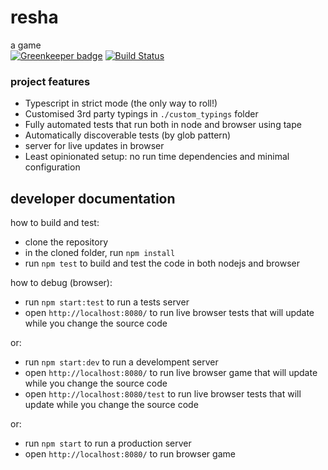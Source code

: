 # resha
a game  
[![Greenkeeper badge](https://badges.greenkeeper.io/amir-arad/resha.svg)](https://greenkeeper.io/)
[![Build Status](https://travis-ci.org/amir-arad/resha.svg?branch=master)](https://travis-ci.org/amir-arad/resha)


### project features
 - Typescript in strict mode (the only way to roll!)
 - Customised 3rd party typings in `./custom_typings` folder
 - Fully automated tests that run both in node and browser using tape
 - Automatically discoverable tests (by glob pattern)
 - server for live updates in browser
 - Least opinionated setup: no run time dependencies and minimal configuration

## developer documentation
how to build and test:
 - clone the repository
 - in the cloned folder, run `npm install`
 - run `npm test` to build and test the code in both nodejs and browser

how to debug (browser):
 - run `npm start:test` to run a tests server
 - open `http://localhost:8080/` to run live browser tests that will update while you change the source code
 
 or:
 
 - run `npm start:dev` to run a develompent server
  - open `http://localhost:8080/` to run live browser game that will update while you change the source code
  - open `http://localhost:8080/test` to run live browser tests that will update while you change the source code

 or: 
 
 - run `npm start` to run a production server
  - open `http://localhost:8080/` to run browser game 
